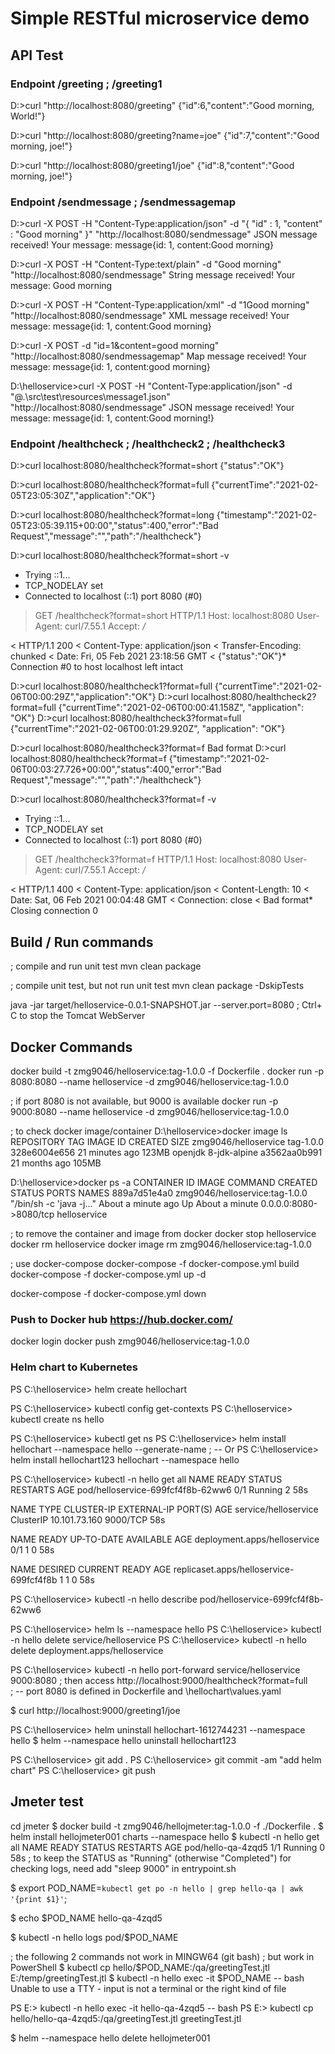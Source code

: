 # Simple RESTful microservice demo
    
## API Test
### Endpoint /greeting ; /greeting1
D:\>curl "http://localhost:8080/greeting"
{"id":6,"content":"Good morning, World!"}

D:\>curl "http://localhost:8080/greeting?name=joe"
{"id":7,"content":"Good morning, joe!"}

D:\>curl "http://localhost:8080/greeting1/joe"
{"id":8,"content":"Good morning, joe!"}

### Endpoint /sendmessage ; /sendmessagemap
D:\>curl -X POST -H "Content-Type:application/json" -d "{ \"id\" : 1, \"content\" :  \"Good morning\" }" "http://localhost:8080/sendmessage"
JSON message received! Your message: message{id: 1, content:Good morning}

D:\>curl -X POST -H "Content-Type:text/plain" -d "Good morning" "http://localhost:8080/sendmessage"
String message received! Your message: Good morning

D:\>curl -X POST -H "Content-Type:application/xml" -d "<message><id>1</id><content>Good morning</content></message>" "http://localhost:8080/sendmessage"
XML message received! Your message: message{id: 1, content:Good morning}

D:\>curl -X POST -d "id=1&content=good morning" "http://localhost:8080/sendmessagemap"
Map message received! Your message: message{id: 1, content:good morning}

D:\helloservice>curl -X POST -H "Content-Type:application/json" -d "@.\src\test\resources\message1.json" "http://localhost:8080/sendmessage"
JSON message received! Your message: message{id: 1, content:Good morning!}

### Endpoint /healthcheck ; /healthcheck2 ; /healthcheck3
D:\>curl localhost:8080/healthcheck?format=short
{"status":"OK"}

D:\>curl localhost:8080/healthcheck?format=full
{"currentTime":"2021-02-05T23:05:30Z","application":"OK"}

D:\>curl localhost:8080/healthcheck?format=long
{"timestamp":"2021-02-05T23:05:39.115+00:00","status":400,"error":"Bad Request","message":"","path":"/healthcheck"}

D:\>curl localhost:8080/healthcheck?format=short -v
*   Trying ::1...
* TCP_NODELAY set
* Connected to localhost (::1) port 8080 (#0)
> GET /healthcheck?format=short HTTP/1.1
> Host: localhost:8080
> User-Agent: curl/7.55.1
> Accept: */*
>
< HTTP/1.1 200
< Content-Type: application/json
< Transfer-Encoding: chunked
< Date: Fri, 05 Feb 2021 23:18:56 GMT
<
{"status":"OK"}* Connection #0 to host localhost left intact

D:\>curl localhost:8080/healthcheck1?format=full
{"currentTime":"2021-02-06T00:00:29Z","application":"OK"}
D:\>curl localhost:8080/healthcheck2?format=full
{"currentTime":"2021-02-06T00:00:41.158Z", "application": "OK"}
D:\>curl localhost:8080/healthcheck3?format=full
{"currentTime":"2021-02-06T00:01:29.920Z", "application": "OK"}

D:\>curl localhost:8080/healthcheck3?format=f
Bad format
D:\>curl localhost:8080/healthcheck?format=f
{"timestamp":"2021-02-06T00:03:27.726+00:00","status":400,"error":"Bad Request","message":"","path":"/healthcheck"}

D:\>curl localhost:8080/healthcheck3?format=f -v
*   Trying ::1...
* TCP_NODELAY set
* Connected to localhost (::1) port 8080 (#0)
> GET /healthcheck3?format=f HTTP/1.1
> Host: localhost:8080
> User-Agent: curl/7.55.1
> Accept: */*
>
< HTTP/1.1 400
< Content-Type: application/json
< Content-Length: 10
< Date: Sat, 06 Feb 2021 00:04:48 GMT
< Connection: close
<
Bad format* Closing connection 0

## Build / Run commands
; compile and run unit test
mvn clean package

; compile unit test, but not run unit test
mvn clean package -DskipTests

java -jar target/helloservice-0.0.1-SNAPSHOT.jar --server.port=8080
; Ctrl+ C to stop the Tomcat WebServer

## Docker Commands
docker build -t zmg9046/helloservice:tag-1.0.0 -f Dockerfile .
docker run -p 8080:8080 --name helloservice -d zmg9046/helloservice:tag-1.0.0

; if port 8080 is not available, but 9000 is available
docker run -p 9000:8080 --name helloservice -d zmg9046/helloservice:tag-1.0.0

; to check docker image/container
D:\helloservice>docker image ls
REPOSITORY               TAG                   IMAGE ID       CREATED          SIZE
zmg9046/helloservice     tag-1.0.0             328e6004e656   21 minutes ago   123MB
openjdk                  8-jdk-alpine          a3562aa0b991   21 months ago    105MB

D:\helloservice>docker ps -a
CONTAINER ID   IMAGE                            COMMAND                  CREATED              STATUS              PORTS                    NAMES
889a7d51e4a0   zmg9046/helloservice:tag-1.0.0   "/bin/sh -c 'java -j…"   About a minute ago   Up About a minute   0.0.0.0:8080->8080/tcp   helloservice

; to remove the container and image	from docker
docker stop helloservice
docker rm helloservice
docker image rm zmg9046/helloservice:tag-1.0.0

; use docker-compose
docker-compose -f docker-compose.yml build
docker-compose -f docker-compose.yml up -d

docker-compose -f docker-compose.yml down
	
### Push to Docker hub https://hub.docker.com/

docker login
docker push zmg9046/helloservice:tag-1.0.0

### Helm chart to Kubernetes
PS C:\helloservice> helm create hellochart

PS C:\helloservice> kubectl config get-contexts
PS C:\helloservice> kubectl create ns hello

PS C:\helloservice> kubectl get ns
PS C:\helloservice> helm install hellochart --namespace hello --generate-name
  ; -- Or
PS C:\helloservice> helm install hellochart123 hellochart --namespace hello

PS C:\helloservice> kubectl -n hello get all
NAME                                READY   STATUS    RESTARTS   AGE
pod/helloservice-699fcf4f8b-62ww6   0/1     Running   2          58s

NAME                   TYPE        CLUSTER-IP      EXTERNAL-IP   PORT(S)    AGE
service/helloservice   ClusterIP   10.101.73.160   <none>        9000/TCP   58s

NAME                           READY   UP-TO-DATE   AVAILABLE   AGE
deployment.apps/helloservice   0/1     1            0           58s

NAME                                      DESIRED   CURRENT   READY   AGE
replicaset.apps/helloservice-699fcf4f8b   1         1         0       58s

PS C:\helloservice> kubectl -n hello describe pod/helloservice-699fcf4f8b-62ww6

PS C:\helloservice> helm ls --namespace hello
PS C:\helloservice> kubectl -n hello delete service/helloservice
PS C:\helloservice> kubectl -n hello delete deployment.apps/helloservice

PS C:\helloservice> kubectl -n hello port-forward service/helloservice 9000:8080
; then access http://localhost:9000/healthcheck?format=full   
; -- port 8080 is defined in Dockerfile and \hellochart\values.yaml

$ curl http://localhost:9000/greeting1/joe

PS C:\helloservice> helm uninstall hellochart-1612744231 --namespace hello
$ helm --namespace hello uninstall hellochart123

PS C:\helloservice> git add .
PS C:\helloservice> git commit -am "add helm chart"
PS C:\helloservice> git push

## Jmeter test
cd jmeter
$ docker build -t zmg9046/hellojmeter:tag-1.0.0 -f ./Dockerfile .
$ helm install hellojmeter001 charts --namespace hello
$ kubectl -n hello get all
	NAME                              READY   STATUS    RESTARTS   AGE
	pod/hello-qa-4zqd5                1/1     Running   0          58s
	; to keep the STATUS as "Running" (otherwise "Completed") for checking logs, need add "sleep 9000" in entrypoint.sh
	
$ export POD_NAME=`kubectl get po -n hello | grep hello-qa | awk '{print $1}'`; 

$ echo $POD_NAME
hello-qa-4zqd5


$ kubectl -n hello logs pod/$POD_NAME

; the following 2 commands not work in MINGW64 (git bash) ; but work in PowerShell
$ kubectl cp hello/$POD_NAME:/qa/greetingTest.jtl E:/temp/greetingTest.jtl
$ kubectl -n hello exec -it $POD_NAME -- bash
Unable to use a TTY - input is not a terminal or the right kind of file

PS E:\> kubectl -n hello exec -it hello-qa-4zqd5 -- bash
PS E:\> kubectl cp hello/hello-qa-4zqd5:/qa/greetingTest.jtl greetingTest.jtl

$ helm --namespace hello delete hellojmeter001

